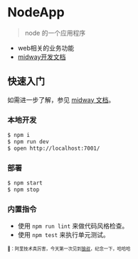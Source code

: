 # NodeApp
> node 的一个应用程序

- web相关的业务功能
- [midway开发文档](https://www.yuque.com/midwayjs/midway_v2)

## 快速入门

<!-- 在此次添加使用文档 -->

如需进一步了解，参见 [midway 文档][midway]。

### 本地开发

```bash
$ npm i
$ npm run dev
$ open http://localhost:7001/
```

### 部署

```bash
$ npm start
$ npm stop
```

### 内置指令

- 使用 `npm run lint` 来做代码风格检查。
- 使用 `npm test` 来执行单元测试。


[midway]: https://midwayjs.org



<font size=1>🦏：阿里技术真厉害，今天第一次见到<a href='https://github.com/i5ting'>狼叔</a>，纪念一下，哈哈哈</font>